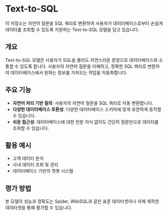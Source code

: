 # Text-to-SQL

이 저장소는 자연어 질문을 SQL 쿼리로 변환하여 사용자가 데이터베이스로부터 손쉽게 데이터를 조회할 수 있도록 지원하는 Text-to-SQL 모델을 담고 있습니다.

## 개요

Text-to-SQL 모델은 사용자가 SQL을 몰라도 자연스러운 문장으로 데이터베이스와 소통할 수 있도록 합니다. 사용자의 자연어 질문을 이해하고, 정확한 SQL 쿼리로 변환하여 데이터베이스에서 원하는 정보를 가져오는 작업을 자동화합니다.

## 주요 기능

- **자연어 처리 기반 질의**: 사용자의 자연어 질문을 SQL 쿼리로 자동 변환합니다.
- **다양한 데이터베이스 호환성**: 다양한 데이터베이스 스키마에 맞게 유연하게 동작할 수 있습니다.
- **쉬운 접근성**: 데이터베이스에 대한 전문 지식 없이도 간단히 질문만으로 데이터를 조회할 수 있습니다.

## 활용 예시

- 고객 데이터 분석
- 사내 데이터 조회 및 관리
- 데이터베이스 기반의 챗봇 시스템

## 평가 방법

본 모델의 성능과 정확도는 Spider, WikiSQL과 같은 표준 데이터셋이나 자체 제작한 데이터셋을 통해 평가할 수 있습니다.





